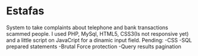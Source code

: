 # Estafas
System to take complaints about telephone and bank transactions scammed people.
I used PHP, MySql, HTML5, CSS3(Is not responsive yet) and a little script on JavaCript for a dinamic input field.
Pending:
-CSS
-SQL prepared statements
-Brutal Force protection
-Query results pagination
